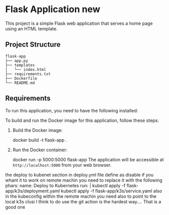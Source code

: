 # Flask Application new

This project is a simple Flask web application that serves a home page using an HTML template.

## Project Structure

```
flask-app
├── app.py
├── templates
│   └── index.html
├── requirements.txt
├── Dockerfile
└── README.md
```

## Requirements

To run this application, you need to have the following installed:


To build and run the Docker image for this application, follow these steps:

1. Build the Docker image:

   docker build -t flask-app .

2. Run the Docker container:

   
   docker run -p 5000:5000 flask-app
The application will be accessible at `http://localhost:5000` from your web browser.
 
the deploy to kubenet section in deploy.yml file define as disable if you whant it to work on 
remote machin you need to replace it with the following phars:
name: Deploy to Kubernetes
  run: |
    kubectl apply -f flask-app/k3s/deployment.yaml
    kubectl apply -f flask-app/k3s/service.yaml
also in the kubeconfig within the remote machin you need also to point to the local k3s clusi
I think to do use the git action is the hardest way....
That is a good one
